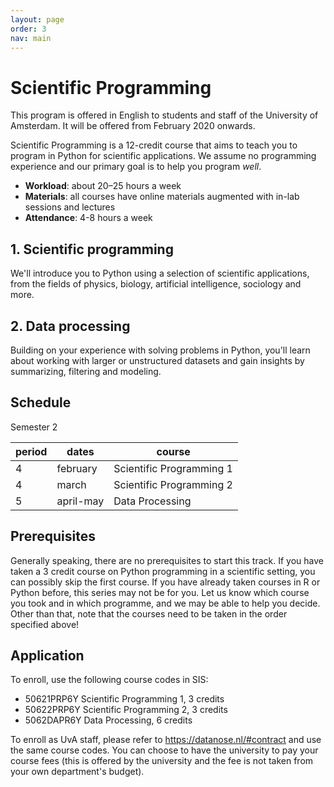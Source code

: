 ```yaml
---
layout: page
order: 3
nav: main
---
```


# Scientific Programming

This program is offered in English to students and staff of the University of Amsterdam. It will be offered from February 2020 onwards.

Scientific Programming is a 12-credit course that aims to teach you to program in Python for scientific applications. We assume no programming experience and our primary goal is to help you program *well*.

- **Workload**: about 20–25 hours a week
- **Materials**: all courses have online materials augmented with in-lab sessions and lectures
- **Attendance**: 4-8 hours a week

## 1. Scientific programming

We'll introduce you to Python using a selection of scientific applications, from the fields of physics, biology, artificial intelligence, sociology and more.

## 2. Data processing

Building on your experience with solving problems in Python, you'll learn about working with larger or unstructured datasets and gain insights by summarizing, filtering and modeling.

## Schedule

<!--

Semester 1

| period | dates             | course                       |  
| ------ | ----------------- | ---------------------------- |  
| 1      | september-october | Scientific Programming 1 + 2 |  
| 2      | november-december | Data Processing              |  

-->

Semester 2

| period | dates             | course                       |  
| ------ | ----------------- | ---------------------------- |  
| 4      | february          | Scientific Programming 1     |  
| 4      | march             | Scientific Programming 2     |
| 5      | april-may         | Data Processing              |  



## Prerequisites

Generally speaking, there are no prerequisites to start this track. If you have taken a 3 credit course on Python programming in a scientific setting, you can possibly skip the first course. If you have already taken courses in R or Python before, this series may not be for you. Let us know which course you took and in which programme, and we may be able to help you decide. Other than that, note that the courses need to be taken in the order specified above!


## Application

To enroll, use the following course codes in SIS:

- 50621PRP6Y Scientific Programming 1, 3 credits
- 50622PRP6Y Scientific Programming 2, 3 credits
- 5062DAPR6Y Data Processing, 6 credits

To enroll as UvA staff, please refer to <https://datanose.nl/#contract> and use the same course codes. You can choose to have the university to pay your course fees (this is offered by the university and the fee is not taken from your own department's budget).
